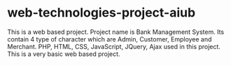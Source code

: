 # web-technologies-project-aiub
This is a web based project. Project name is Bank Management System. Its contain 4 type of character which are Admin, Customer, Employee and Merchant. PHP, HTML, CSS, JavaScript, JQuery, Ajax used in this project. This is a very basic web based project.

